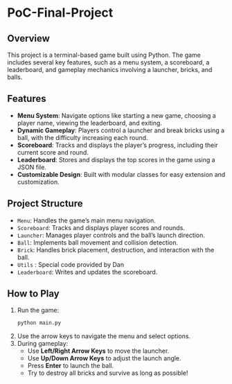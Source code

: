 # PoC-Final-Project

## Overview
This project is a terminal-based game built using Python. The game includes several key features, such as a menu system, a scoreboard, a leaderboard, and gameplay mechanics involving a launcher, bricks, and balls.

## Features
- **Menu System**: Navigate options like starting a new game, choosing a player name, viewing the leaderboard, and exiting.
- **Dynamic Gameplay**: Players control a launcher and break bricks using a ball, with the difficulty increasing each round.
- **Scoreboard**: Tracks and displays the player’s progress, including their current score and round.
- **Leaderboard**: Stores and displays the top scores in the game using a JSON file.
- **Customizable Design**: Built with modular classes for easy extension and customization.

## Project Structure
- `Menu`: Handles the game’s main menu navigation.
- `Scoreboard`: Tracks and displays player scores and rounds.
- `Launcher`: Manages player controls and the ball’s launch direction.
- `Ball`: Implements ball movement and collision detection.
- `Brick`: Handles brick placement, destruction, and interaction with the ball.
- `Utils` : Special code provided by Dan
- `Leaderboard`: Writes and updates the scoreboard.

## How to Play
1. Run the game:
   ```bash
   python main.py
   ```
2. Use the arrow keys to navigate the menu and select options.
3. During gameplay:
   - Use **Left/Right Arrow Keys** to move the launcher.
   - Use **Up/Down Arrow Keys** to adjust the launch angle.
   - Press **Enter** to launch the ball.
   - Try to destroy all bricks and survive as long as possible!
